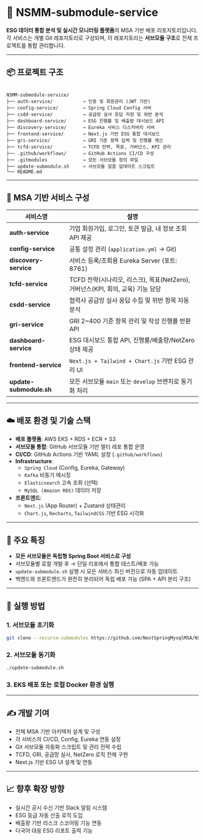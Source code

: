 # 🌱 NSMM-submodule-service

**ESG 데이터 통합 분석 및 실시간 모니터링 플랫폼**의 MSA 기반 배포 리포지토리입니다.  
각 서비스는 개별 Git 레포지토리로 구성되며, 이 레포지토리는 **서브모듈 구조**로 전체 프로젝트를 통합 관리합니다.

---

## 📦 프로젝트 구조

```

NSMM-submodule-service/
├── auth-service/           → 인증 및 회원관리 (JWT 기반)
├── config-service/         → Spring Cloud Config 서버
├── csdd-service/           → 공급망 실사 응답 저장 및 위반 분석
├── dashboard-service/      → ESG 진행률 및 배출량 대시보드 API
├── discovery-service/      → Eureka 서비스 디스커버리 서버
├── frontend-service/       → Next.js 기반 ESG 통합 대시보드
├── gri-service/            → GRI 기준 항목 입력 및 진행률 계산
├── tcfd-service/           → TCFD 전략, 목표, 거버넌스, KPI 관리
├── .github/workflows/      → GitHub Actions CI/CD 구성
├── .gitmodules             → 모든 서브모듈 정의 파일
├── update-submodule.sh     → 서브모듈 일괄 업데이트 스크립트
└── README.md

```

---

## 🧱 MSA 기반 서비스 구성

| 서비스명                | 설명                                                                            |
| ----------------------- | ------------------------------------------------------------------------------- |
| **auth-service**        | 기업 회원가입, 로그인, 토큰 발급, 내 정보 조회 API 제공                         |
| **config-service**      | 공통 설정 관리 (`application.yml` → Git)                                        |
| **discovery-service**   | 서비스 등록/조회용 Eureka Server (포트: 8761)                                   |
| **tcfd-service**        | TCFD 전략(시나리오, 리스크), 목표(NetZero), 거버넌스(KPI, 회의, 교육) 기능 담당 |
| **csdd-service**        | 협력사 공급망 실사 응답 수집 및 위반 항목 자동 분석                             |
| **gri-service**         | GRI 2~400 기준 항목 관리 및 작성 진행률 반환 API                                |
| **dashboard-service**   | ESG 대시보드 통합 API, 진행률/배출량/NetZero 상태 제공                          |
| **frontend-service**    | `Next.js + Tailwind + Chart.js` 기반 ESG 관리 UI                                |
| **update-submodule.sh** | 모든 서브모듈 `main` 또는 `develop` 브랜치로 동기화 처리                        |

---

## ☁️ 배포 환경 및 기술 스택

- **배포 플랫폼**: AWS EKS + RDS + ECR + S3
- **서브모듈 통합**: GitHub 서브모듈 기반 멀티 레포 통합 운영
- **CI/CD**: GitHub Actions 기반 YAML 설정 (`.github/workflows`)
- **Infrastructure**:
  - `Spring Cloud` (Config, Eureka, Gateway)
  - `Kafka` 비동기 메시징
  - `Elasticsearch` 고속 조회 (선택)
  - `MySQL (Amazon RDS)` 데이터 저장
- **프론트엔드**:
  - `Next.js` (App Router) + Zustand 상태관리
  - `Chart.js`, `Recharts`, `TailwindCSS` 기반 ESG 시각화

---

## 📌 주요 특징

- **모든 서브모듈은 독립형 Spring Boot 서비스로 구성**
- 서브모듈별 로컬 개발 후 → 단일 리포에서 통합 테스트/배포 가능
- `update-submodule.sh` 실행 시 모든 서비스 최신 버전으로 자동 업데이트
- 백엔드와 프론트엔드가 완전히 분리되어 독립 배포 가능 (SPA + API 분리 구조)

---

## 🧪 실행 방법

### 1. 서브모듈 초기화

```bash
git clone --recurse-submodules https://github.com/NextSpringMysqlMSA/NSMM-submodule-service.git
```

### 2. 서브모듈 동기화

```bash
./update-submodule.sh
```

### 3. EKS 배포 또는 로컬 Docker 환경 실행

---

## ✍️ 개발 기여

- 전체 MSA 기반 아키텍처 설계 및 구성
- 각 서비스의 CI/CD, Config, Eureka 연동 설정
- Git 서브모듈 자동화 스크립트 및 관리 전략 수립
- TCFD, GRI, 공급망 실사, NetZero 로직 전체 구현
- Next.js 기반 ESG UI 설계 및 연동

---

## 📈 향후 확장 방향

- 실시간 공시 수신 기반 Slack 알림 시스템
- ESG 등급 자동 산출 로직 도입
- 배출량 기반 리스크 스코어링 기능 연동
- 다국어 대응 ESG 리포트 출력 기능
